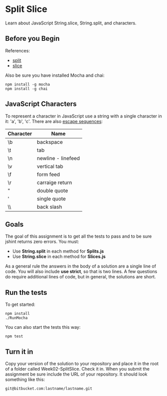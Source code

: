 # Split Slice

Learn about JavaScript String.slice, String.split, and characters.

## Before you Begin

References:

- [split][spl]
- [slice][sli]

[spl]: https://developer.mozilla.org/en-US/docs/Web/JavaScript/Reference/Global_Objects/String/split
[sli]: https://developer.mozilla.org/en-US/docs/Web/JavaScript/Reference/Global_Objects/String/slice

Also be sure you have installed Mocha and chai:

```
npm install -g mocha
npm install -g chai
```

## JavaScript Characters

To represent a character in JavaScript use a string with a single
character in it: 'a', 'b', 'c'. There are also [escape sequences][escs]:

[escs]:http://es5.github.io/x7.html#x7.8.4

| Character | Name               |
|-----------|--------------------|
| \b        | backspace          |
| \t        | tab                |
| \n        | newline - linefeed |
| \v        | vertical tab       |
| \f        | form feed          |
| \r        | carraige return    |
| \"        | double quote       |
| \'        | single quote       |
| &#92;&#92;| back slash         |


## Goals

The goal of this assignment is to get all the tests to pass and to be
sure jshint returns zero errors. You must:

- Use **String.split** in each method for **Splits.js**
- Use **String.slice** in each method for **Slices.js**

As a general rule the answers in the body of a solution are a single line
of code. You will also include **use strict**, so that is two lines. A
few questions do require additional lines of code, but in general, the
solutions are short.

## Run the tests

To get started:

	npm install
	./RunMocha

You can also start the tests this way:

	npm test

## Turn it in

Copy your version of the solution to your repository and place it in
the root of a folder called Week02-SplitSlice. Check it in. When you
submit the assignment be sure include the URL of your repository. It
should look something like this:

	git@bitbucket.com:lastname/lastname.git

